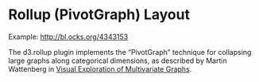 # Rollup (PivotGraph) Layout 

Example: <http://bl.ocks.org/4343153>

The d3.rollup plugin implements the “PivotGraph” technique for collapsing large graphs along categorical dimensions, as described by Martin Wattenberg in [Visual Exploration of Multivariate Graphs](http://hint.fm/papers/pivotgraph.pdf).
